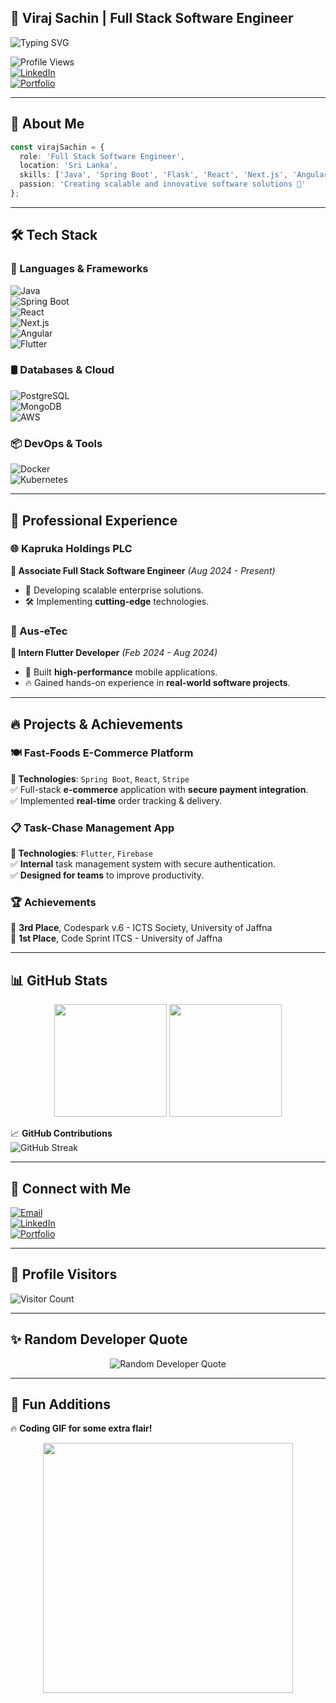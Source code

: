 
## 🚀 Viraj Sachin | Full Stack Software Engineer  

![Typing SVG](https://readme-typing-svg.herokuapp.com?font=Fira+Code&size=22&pause=1000&color=F70000&center=true&vCenter=true&multiline=true&width=700&height=60&lines=Passionate+Software+Engineer;Building+Scalable+and+Innovative+Solutions!🔥)  

![Profile Views](https://komarev.com/ghpvc/?username=visa-dev&style=flat-square)  
[![LinkedIn](https://img.shields.io/badge/LinkedIn-Connect-blue?style=flat-square&logo=linkedin)](www.linkedin.com/in/viraj-sachin-gunarathna)  
[![Portfolio](https://img.shields.io/badge/Portfolio-Visit-green?style=flat-square)](https://my-portfolio-lemon-one-42.vercel.app/)
 

---

## 🎯 About Me  

```typescript
const virajSachin = {
  role: 'Full Stack Software Engineer',
  location: 'Sri Lanka',
  skills: ['Java', 'Spring Boot', 'Flask', 'React', 'Next.js', 'Angular', 'Flutter', 'AWS'],
  passion: 'Creating scalable and innovative software solutions 🚀'
};
```

---

## 🛠 Tech Stack  

### 🚀 Languages & Frameworks  
![Java](https://img.shields.io/badge/Java-ED8B00?style=for-the-badge&logo=java&logoColor=white)  
![Spring Boot](https://img.shields.io/badge/Spring%20Boot-6DB33F?style=for-the-badge&logo=spring&logoColor=white)  
![React](https://img.shields.io/badge/React-20232A?style=for-the-badge&logo=react&logoColor=61DAFB)  
![Next.js](https://img.shields.io/badge/Next.js-black?style=for-the-badge&logo=next.js&logoColor=white)  
![Angular](https://img.shields.io/badge/Angular-DD0031?style=for-the-badge&logo=angular&logoColor=white)  
![Flutter](https://img.shields.io/badge/Flutter-02569B?style=for-the-badge&logo=flutter&logoColor=white)  

### 🛢️ Databases & Cloud  
![PostgreSQL](https://img.shields.io/badge/PostgreSQL-316192?style=for-the-badge&logo=postgresql&logoColor=white)  
![MongoDB](https://img.shields.io/badge/MongoDB-4EA94B?style=for-the-badge&logo=mongodb&logoColor=white)  
![AWS](https://img.shields.io/badge/AWS-232F3E?style=for-the-badge&logo=amazon-aws&logoColor=white)  

### 📦 DevOps & Tools  
![Docker](https://img.shields.io/badge/Docker-2496ED?style=for-the-badge&logo=docker&logoColor=white)  
![Kubernetes](https://img.shields.io/badge/Kubernetes-326CE5?style=for-the-badge&logo=kubernetes&logoColor=white)  

---

## 💼 Professional Experience  

### 🌐 Kapruka Holdings PLC  
**🔹 Associate Full Stack Software Engineer** *(Aug 2024 - Present)*  
- 🚀 Developing scalable enterprise solutions.  
- 🛠 Implementing **cutting-edge** technologies.  

### 🚀 Aus-eTec  
**🔹 Intern Flutter Developer** *(Feb 2024 - Aug 2024)*  
- 📱 Built **high-performance** mobile applications.  
- 🔥 Gained hands-on experience in **real-world software projects**.  

---

## 🔥 Projects & Achievements  

### 🍽️ Fast-Foods E-Commerce Platform  
**🔹 Technologies**: `Spring Boot`, `React`, `Stripe`  
✅ Full-stack **e-commerce** application with **secure payment integration**.  
✅ Implemented **real-time** order tracking & delivery.  

### 📋 Task-Chase Management App  
**🔹 Technologies**: `Flutter`, `Firebase`  
✅ **Internal** task management system with secure authentication.  
✅ **Designed for teams** to improve productivity.  

### 🏆 Achievements  
🥉 **3rd Place**, Codespark v.6 - ICTS Society, University of Jaffna  
🥇 **1st Place**, Code Sprint ITCS - University of Jaffna  

---

## 📊 GitHub Stats  

<div align="center">
  <img height="180em" src="https://github-readme-stats.vercel.app/api?username=visa-dev&show_icons=true&theme=radical&include_all_commits=true&count_private=true"/>
  <img height="180em" src="https://github-readme-stats.vercel.app/api/top-langs/?username=visa-dev&layout=compact&langs_count=7&theme=radical"/>
</div>  

📈 **GitHub Contributions**  
![GitHub Streak](https://github-readme-streak-stats.herokuapp.com/?user=visa-dev&theme=radical)  

---

## 🤝 Connect with Me  

[![Email](https://img.shields.io/badge/Email-virajsachin.dev@gmail.com-red?style=flat-square&logo=gmail)](mailto:virajsachin.dev@gmail.com)  
[![LinkedIn](https://img.shields.io/badge/LinkedIn-Connect-blue?style=flat-square&logo=linkedin)](https://www.linkedin.com/in/virajsachin)  
[![Portfolio](https://img.shields.io/badge/Portfolio-Visit-green?style=flat-square)](https://virajsachin.dev)  

---

## 🌈 Profile Visitors  

![Visitor Count](https://profile-counter.glitch.me/visa-dev/count.svg)  

---

## ✨ Random Developer Quote  

<div align="center">
  <img src="https://quotes-github-readme.vercel.app/api?type=horizontal&theme=radical" alt="Random Developer Quote"/>
</div>  

---

## 🎉 Fun Additions  

🔥 **Coding GIF for some extra flair!**  
<div align="center">
  <img src="https://media.giphy.com/media/qgQUggAC3Pfv687qPC/giphy.gif" width="400px" />
</div>  
